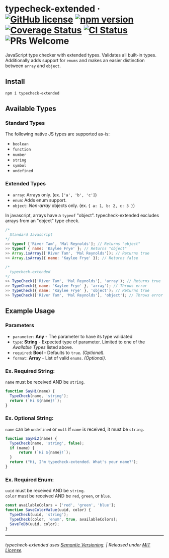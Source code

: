 # typecheck-extended &middot; [![GitHub license](https://img.shields.io/badge/license-MIT-blue.svg)](https://opensource.org/licenses/MIT) [![npm version](https://img.shields.io/npm/v/typecheck-extended.svg?style=flat)](https://www.npmjs.com/package/typecheck-extended) [![Coverage Status](https://img.shields.io/coveralls/kilpatrick/typecheck-extended/master.svg?style=flat)](https://coveralls.io/github/kilpatrick/typecheck-extended?branch=master) [![CI Status](https://img.shields.io/travis/kilpatrick/typecheck-extended.svg)](https://travis-ci.org/kilpatrick/typecheck-extended/) ![PRs Welcome](https://img.shields.io/badge/PRs-welcome-brightgreen.svg)



JavaScript type checker with extended types. Validates all built-in types. Additionally adds support for `enums` and makes an easier distinction between `array` and `object`.   

## Install

`npm i typecheck-extended`

## Available Types

### Standard Types
The following native JS types are supported as-is: 
- `boolean`
- `function`
- `number`
- `string`
- `symbol`
- `undefined`

### Extended Types

- `array`: Arrays only. (ex. `['a', 'b', 'c']`)
- `enum`: Adds enum support.
- `object`: *Non-array* objects only. (ex. `{ a: 1, b: 2, c: 3 }`)

In javascript, arrays have a `typeof` "object". typecheck-extended excludes arrays from an "object" type check.
```javascript
/*
  Standard Javascript
*/
>> typeof ['River Tam', 'Mal Reynolds']; // Returns "object"
>> typeof { name: 'Kaylee Frye' }; // Returns "object"
>> Array.isArray(['River Tam', 'Mal Reynolds']); // Returns true
>> Array.isArray({ name: 'Kaylee Frye' }); // Returns false

/*
  typecheck-extended
*/
>> TypeCheck(['River Tam', 'Mal Reynolds'], 'array'); // Returns true
>> TypeCheck({ name: 'Kaylee Frye' }, 'array'); // Throws error
>> TypeCheck({ name: 'Kaylee Frye' }, 'object'); // Returns true
>> TypeCheck(['River Tam', 'Mal Reynolds'], 'object'); // Throws error

```


## Example Usage


### Parameters
- `parameter`: **Any** - The parameter to have its type validated
- `type`: **String** - Expected type of parameter. Limited to one of the *Available Types* listed above.
- `required`: **Bool** - Defaults to `true`. *(Optional).*
- `format`: **Array** - List of valid `enums`. *(Optional).*


### Ex. Required String:   
`name` must be received AND be `string`. 

```javascript
function SayHi(name) {
  TypeCheck(name, 'string');
  return (`Hi ${name}!`);
}
```
### Ex. Optional String:   
`name` can be `undefined` or `null`
If `name` is received, it must be `string`. 

```javascript
function SayHi2(name) {
  TypeCheck(name, 'string', false);
  if (name) {
      return (`Hi ${name}!`);
  }
  return ("Hi, I'm typecheck-extended. What's your name?");
}
```

### Ex. Required Enum:   
`uuid` must be received AND be `string`.   
`color` must be received AND be `red`, `green`, or `blue`. 
```javascript
const availableColors = ['red', 'green', 'blue'];
function SaveColorValue(uuid, color) {
  TypeCheck(uuid, 'string');
  TypeCheck(color, 'enum', true, availableColors);
  SaveToDb(uuid, color);
}
```


---
###### typecheck-extended uses [Semantic Versioning](https://semver.org). | Released under [MIT License](https://opensource.org/licenses/MIT).